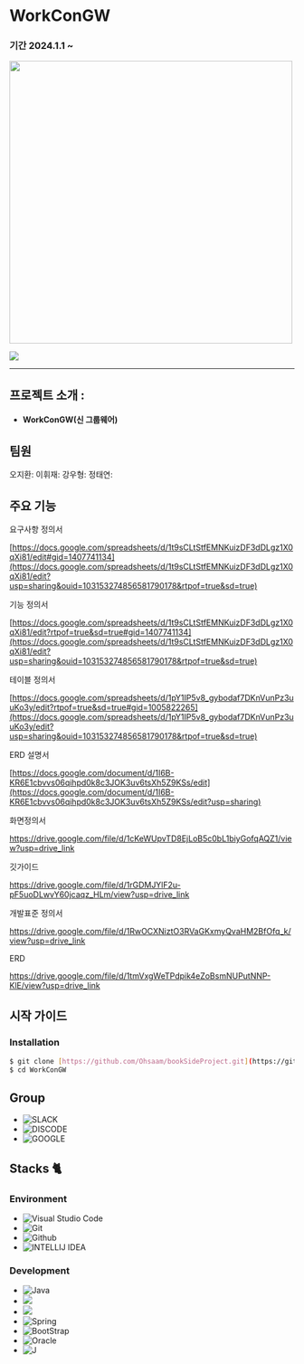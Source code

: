 # WorkConGW
### 기간 2024.1.1 ~  




<img src="https://github.com/jungtaeyeon/WorkConGW/assets/96507825/a6e1cc2b-fe86-4ac0-973e-0e148a2c1b3b" width="500"/>


<a href="https://hits.seeyoufarm.com"><img src="https://hits.seeyoufarm.com/api/count/incr/badge.svg?url=https%3A%2F%2Fgithub.com%2FOhsaam%2FChatJava&count_bg=%23697361&title_bg=%23555555&icon=&icon_color=%23816C6C&title=visit&edge_flat=false"/></a>

---

</div>


## 프로젝트 소개 : 
- #### WorkConGW(신 그룹웨어)

## 팀원 

오지환:
이휘재:
강우형:
정태연: 



## 주요 기능 

요구사항 정의서

[https://docs.google.com/spreadsheets/d/1t9sCLtStfEMNKuizDF3dDLgz1X0qXi81/edit#gid=1407741134](https://docs.google.com/spreadsheets/d/1t9sCLtStfEMNKuizDF3dDLgz1X0qXi81/edit?usp=sharing&ouid=103153274856581790178&rtpof=true&sd=true)

기능 정의서

[https://docs.google.com/spreadsheets/d/1t9sCLtStfEMNKuizDF3dDLgz1X0qXi81/edit?rtpof=true&sd=true#gid=1407741134](https://docs.google.com/spreadsheets/d/1t9sCLtStfEMNKuizDF3dDLgz1X0qXi81/edit?usp=sharing&ouid=103153274856581790178&rtpof=true&sd=true)

테이블 정의서

[https://docs.google.com/spreadsheets/d/1pY1IP5v8_gybodaf7DKnVunPz3uuKo3y/edit?rtpof=true&sd=true#gid=1005822265](https://docs.google.com/spreadsheets/d/1pY1IP5v8_gybodaf7DKnVunPz3uuKo3y/edit?usp=sharing&ouid=103153274856581790178&rtpof=true&sd=true)

ERD 설명서 

[https://docs.google.com/document/d/1I6B-KR6E1cbvvs06qihpd0k8c3JOK3uv6tsXh5Z9KSs/edit](https://docs.google.com/document/d/1I6B-KR6E1cbvvs06qihpd0k8c3JOK3uv6tsXh5Z9KSs/edit?usp=sharing)

화면정의서 

https://drive.google.com/file/d/1cKeWUpvTD8EjLoB5c0bL1biyGofqAQZ1/view?usp=drive_link

깃가이드

https://drive.google.com/file/d/1rGDMJYlF2u-pF5uoDLwvY60jcaqz_HLm/view?usp=drive_link

개발표준 정의서 

https://drive.google.com/file/d/1RwOCXNiztO3RVaGKxmyQvaHM2BfOfq_k/view?usp=drive_link


ERD

https://drive.google.com/file/d/1tmVxgWeTPdpik4eZoBsmNUPutNNP-KlE/view?usp=drive_link

## 시작 가이드

### Installation
``` bash
$ git clone [https://github.com/Ohsaam/bookSideProject.git](https://github.com/jungtaeyeon/WorkConGW.git)
$ cd WorkConGW
```
## Group
- ![SLACK](https://img.shields.io/badge/Slack-4A154B?style=for-the-badge&logo=slack&logoColor=white)
- ![DISCODE](https://img.shields.io/badge/Discord-7289DA?style=for-the-badge&logo=discord&logoColor=white)
- ![GOOGLE](https://img.shields.io/badge/Google-4285F4?logo=google&logoColor=fff&style=for-the-badge)


## Stacks 🐈

### Environment
 
- ![Visual Studio Code](https://img.shields.io/badge/Visual%20Studio%20Code-007ACC?style=for-the-badge&logo=Visual%20Studio%20Code&logoColor=white)
- ![Git](https://img.shields.io/badge/Git-F05032?style=for-the-badge&logo=Git&logoColor=white)
- ![Github](https://img.shields.io/badge/GitHub-181717?style=for-the-badge&logo=GitHub&logoColor=white)             
- ![INTELLIJ IDEA](https://img.shields.io/badge/IntelliJ_IDEA-000000.svg?style=for-the-badge&logo=intellij-idea&logoColor=white)


### Development
- ![Java](https://img.shields.io/badge/Java-ED8B00?style=for-the-badge&logo=openjdk&logoColor=white)
- <img src="https://img.shields.io/badge/HTML-F80000?style=for-the-badge&logo=HTML&logoColor=white">
- <img src="https://img.shields.io/badge/Javascript-782A90?style=for-the-badge&logo=Javascript&logoColor=white">
- ![Spring](https://img.shields.io/badge/Spring-6DB33F?style=for-the-badge&logo=spring&logoColor=white)
- ![BootStrap](https://img.shields.io/badge/Bootstrap-563D7C?style=for-the-badge&logo=bootstrap&logoColor=white)
- ![Oracle](https://img.shields.io/badge/Oracle-F80000?style=for-the-badge&logo=Oracle&logoColor=white) 
- ![J](https://img.shields.io/badge/jQuery-0769AD?style=for-the-badge&logo=jquery&logoColor=white)

